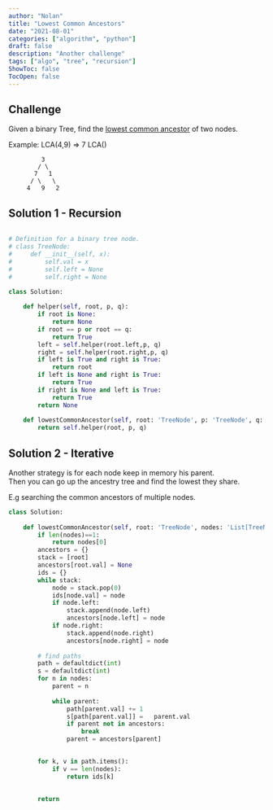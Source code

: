 ```yaml
---
author: "Nolan"
title: "Lowest Common Ancestors"
date: "2021-08-01"
categories: ["algorithm", "python"]
draft: false
description: "Another challenge"
tags: ["algo", "tree", "recursion"]
ShowToc: false
TocOpen: false
---
```



## Challenge

Given a binary Tree, find the [lowest common ancestor](https://en.wikipedia.org/wiki/Lowest_common_ancestor) of two nodes.

Example:
LCA(4,9) => 7
LCA()

```
         3
        / \
       7   1
      / \   \
     4   9   2
```


## Solution 1 - Recursion

```python

# Definition for a binary tree node.
# class TreeNode:
#     def __init__(self, x):
#         self.val = x
#         self.left = None
#         self.right = None

class Solution:
    
    def helper(self, root, p, q):
        if root is None:
            return None
        if root == p or root == q:
            return True
        left = self.helper(root.left,p, q)
        right = self.helper(root.right,p, q)
        if left is True and right is True:
            return root
        if left is None and right is True:
            return True
        if right is None and left is True:
            return True
        return None
    
    def lowestCommonAncestor(self, root: 'TreeNode', p: 'TreeNode', q: 'TreeNode') -> 'TreeNode':
        return self.helper(root, p, q)
```

## Solution 2 - Iterative

Another strategy is for each node keep in memory his parent.  
Then you can go up the ancestry tree and find the lowest they share.  

E.g searching the common ancestors of multiple nodes.  

```python
class Solution:
    
    def lowestCommonAncestor(self, root: 'TreeNode', nodes: 'List[TreeNode]') -> 'TreeNode':
        if len(nodes)==1:
            return nodes[0]
        ancestors = {}
        stack = [root]
        ancestors[root.val] = None
        ids = {}
        while stack:
            node = stack.pop(0)
            ids[node.val] = node
            if node.left:
                stack.append(node.left)
                ancestors[node.left] = node
            if node.right:
                stack.append(node.right)
                ancestors[node.right] = node
        
        # find paths
        path = defaultdict(int)
        s = defaultdict(int)
        for n in nodes:
            parent = n
            
            while parent:
                path[parent.val] += 1 
                s[path[parent.val]] =   parent.val
                if parent not in ancestors:
                    break
                parent = ancestors[parent]
            

        for k, v in path.items():
            if v == len(nodes):
                return ids[k]
        
            
        return
```
